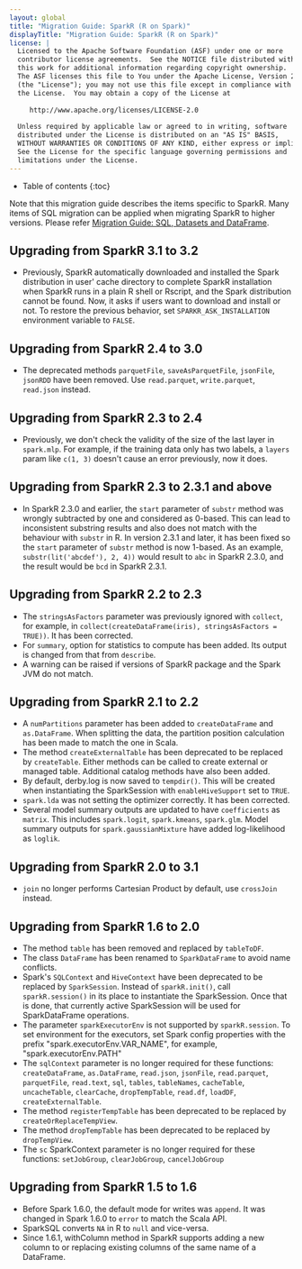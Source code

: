 ```yaml
---
layout: global
title: "Migration Guide: SparkR (R on Spark)"
displayTitle: "Migration Guide: SparkR (R on Spark)"
license: |
  Licensed to the Apache Software Foundation (ASF) under one or more
  contributor license agreements.  See the NOTICE file distributed with
  this work for additional information regarding copyright ownership.
  The ASF licenses this file to You under the Apache License, Version 2.0
  (the "License"); you may not use this file except in compliance with
  the License.  You may obtain a copy of the License at
 
     http://www.apache.org/licenses/LICENSE-2.0
 
  Unless required by applicable law or agreed to in writing, software
  distributed under the License is distributed on an "AS IS" BASIS,
  WITHOUT WARRANTIES OR CONDITIONS OF ANY KIND, either express or implied.
  See the License for the specific language governing permissions and
  limitations under the License.
---
```


* Table of contents
{:toc}

Note that this migration guide describes the items specific to SparkR.
Many items of SQL migration can be applied when migrating SparkR to higher versions.
Please refer [Migration Guide: SQL, Datasets and DataFrame](sql-migration-guide.html).

## Upgrading from SparkR 3.1 to 3.2

 - Previously, SparkR automatically downloaded and installed the Spark distribution in user' cache directory to complete SparkR installation when SparkR runs in a plain R shell or Rscript, and the Spark distribution cannot be found. Now, it asks if users want to download and install or not. To restore the previous behavior, set `SPARKR_ASK_INSTALLATION` environment variable to `FALSE`.

## Upgrading from SparkR 2.4 to 3.0

 - The deprecated methods `parquetFile`, `saveAsParquetFile`, `jsonFile`, `jsonRDD` have been removed. Use `read.parquet`, `write.parquet`, `read.json` instead.

## Upgrading from SparkR 2.3 to 2.4

 - Previously, we don't check the validity of the size of the last layer in `spark.mlp`. For example, if the training data only has two labels, a `layers` param like `c(1, 3)` doesn't cause an error previously, now it does.

## Upgrading from SparkR 2.3 to 2.3.1 and above

 - In SparkR 2.3.0 and earlier, the `start` parameter of `substr` method was wrongly subtracted by one and considered as 0-based. This can lead to inconsistent substring results and also does not match with the behaviour with `substr` in R. In version 2.3.1 and later, it has been fixed so the `start` parameter of `substr` method is now 1-based. As an example, `substr(lit('abcdef'), 2, 4))` would result to `abc` in SparkR 2.3.0, and the result would be `bcd` in SparkR 2.3.1.

## Upgrading from SparkR 2.2 to 2.3

 - The `stringsAsFactors` parameter was previously ignored with `collect`, for example, in `collect(createDataFrame(iris), stringsAsFactors = TRUE))`. It has been corrected.
 - For `summary`, option for statistics to compute has been added. Its output is changed from that from `describe`.
 - A warning can be raised if versions of SparkR package and the Spark JVM do not match.

## Upgrading from SparkR 2.1 to 2.2

 - A `numPartitions` parameter has been added to `createDataFrame` and `as.DataFrame`. When splitting the data, the partition position calculation has been made to match the one in Scala.
 - The method `createExternalTable` has been deprecated to be replaced by `createTable`. Either methods can be called to create external or managed table. Additional catalog methods have also been added.
 - By default, derby.log is now saved to `tempdir()`. This will be created when instantiating the SparkSession with `enableHiveSupport` set to `TRUE`.
 - `spark.lda` was not setting the optimizer correctly. It has been corrected.
 - Several model summary outputs are updated to have `coefficients` as `matrix`. This includes `spark.logit`, `spark.kmeans`, `spark.glm`. Model summary outputs for `spark.gaussianMixture` have added log-likelihood as `loglik`.

## Upgrading from SparkR 2.0 to 3.1

 - `join` no longer performs Cartesian Product by default, use `crossJoin` instead.


## Upgrading from SparkR 1.6 to 2.0

 - The method `table` has been removed and replaced by `tableToDF`.
 - The class `DataFrame` has been renamed to `SparkDataFrame` to avoid name conflicts.
 - Spark's `SQLContext` and `HiveContext` have been deprecated to be replaced by `SparkSession`. Instead of `sparkR.init()`, call `sparkR.session()` in its place to instantiate the SparkSession. Once that is done, that currently active SparkSession will be used for SparkDataFrame operations.
 - The parameter `sparkExecutorEnv` is not supported by `sparkR.session`. To set environment for the executors, set Spark config properties with the prefix "spark.executorEnv.VAR_NAME", for example, "spark.executorEnv.PATH"
 - The `sqlContext` parameter is no longer required for these functions: `createDataFrame`, `as.DataFrame`, `read.json`, `jsonFile`, `read.parquet`, `parquetFile`, `read.text`, `sql`, `tables`, `tableNames`, `cacheTable`, `uncacheTable`, `clearCache`, `dropTempTable`, `read.df`, `loadDF`, `createExternalTable`.
 - The method `registerTempTable` has been deprecated to be replaced by `createOrReplaceTempView`.
 - The method `dropTempTable` has been deprecated to be replaced by `dropTempView`.
 - The `sc` SparkContext parameter is no longer required for these functions: `setJobGroup`, `clearJobGroup`, `cancelJobGroup`

## Upgrading from SparkR 1.5 to 1.6

 - Before Spark 1.6.0, the default mode for writes was `append`. It was changed in Spark 1.6.0 to `error` to match the Scala API.
 - SparkSQL converts `NA` in R to `null` and vice-versa.
 - Since 1.6.1, withColumn method in SparkR supports adding a new column to or replacing existing columns
   of the same name of a DataFrame.


